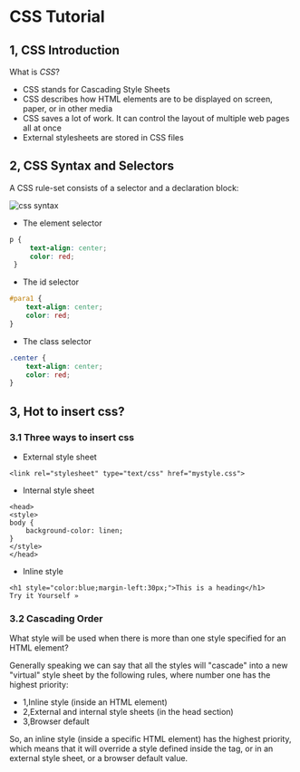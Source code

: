 # CSS Tutorial

## 1, CSS Introduction

What is *CSS*?
* CSS stands for Cascading Style Sheets
* CSS describes how HTML elements are to be displayed on screen, paper, or in other media
* CSS saves a lot of work. It can control the layout of multiple web pages all at once
* External stylesheets are stored in CSS files

## 2, CSS Syntax and Selectors
A CSS rule-set consists of a selector and a declaration block:

![css syntax](https://www.w3schools.com/css/selector.gif)

* The element selector
```css
p {
     text-align: center;
     color: red;
 }
 ```
* The id selector
```css
#para1 {
    text-align: center;
    color: red;
}
```
* The class selector
```css
.center {
    text-align: center;
    color: red;
}
```

## 3, Hot to insert css?
### 3.1 Three ways to insert css
* External style sheet
```code
<link rel="stylesheet" type="text/css" href="mystyle.css">
```
* Internal style sheet
```code
<head>
<style>
body {
    background-color: linen;
}
</style>
</head>
```
* Inline style
```code
<h1 style="color:blue;margin-left:30px;">This is a heading</h1>
Try it Yourself »
```

### 3.2 Cascading Order
What style will be used when there is more than one style specified for an HTML element?

Generally speaking we can say that all the styles will "cascade" into a new "virtual" style sheet by the following rules, where number one has the highest priority:

* 1,Inline style (inside an HTML element)
* 2,External and internal style sheets (in the head section)
* 3,Browser default

So, an inline style (inside a specific HTML element) has the highest priority, which means that it will override a style defined inside the <head> tag, or in an external style sheet, or a browser default value.
